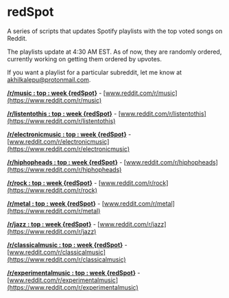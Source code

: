 # redSpot
A series of scripts that updates Spotify playlists with the top voted songs on Reddit.

The playlists update at 4:30 AM EST. As of now, they are randomly ordered, currently working on getting them ordered by upvotes.

If you want a playlist for a particular subreddit, let me know at [akhilkalepu@protonmail.com](akhilkalepu@protonmail.com).

[**/r/music : top : week {redSpot}**](https://open.spotify.com/user/21mqglmqxuj67hqwceyrxf6ti/playlist/1ctiKUkDhyPrm3LAMdi9NT?si=hFRdcb_3Ty-k3MNqjHncrQ) - [www.reddit.com/r/music](https://www.reddit.com/r/music)

[**/r/listentothis : top : week {redSpot}**](https://open.spotify.com/user/21mqglmqxuj67hqwceyrxf6ti/playlist/4iv3jv8PYdV7LAx8Zmbv5E?si=Af3HSaNrQMWXZU8SS7i4kQ) - [www.reddit.com/r/listentothis](https://www.reddit.com/r/listentothis)

[**/r/electronicmusic : top : week {redSpot}**](https://open.spotify.com/user/21mqglmqxuj67hqwceyrxf6ti/playlist/0Vg6ScmYGDS8vHiv7U9yYc?si=2qyNnSy6R9ybn-2FNAaNjg) - [www.reddit.com/r/electronicmusic](https://www.reddit.com/r/electronicmusic)

[**/r/hiphopheads : top : week {redSpot}**](https://open.spotify.com/user/21mqglmqxuj67hqwceyrxf6ti/playlist/1PRL9w9rQi8wbRpsWlV8qI?si=mq8YhOQIR3WkECs9UPgSnA) - [www.reddit.com/r/hiphopheads](https://www.reddit.com/r/hiphopheads)

[**/r/rock : top : week {redSpot}**](https://open.spotify.com/user/21mqglmqxuj67hqwceyrxf6ti/playlist/6c4V9Wjlkldy0hi2iQQtsg?si=G6hav6QYSiem3-EJf7_F4g) - [www.reddit.com/r/rock](https://www.reddit.com/r/rock)

[**/r/metal : top : week {redSpot}**](https://open.spotify.com/user/21mqglmqxuj67hqwceyrxf6ti/playlist/09aV5syDUOrGJE2mVc00rJ?si=LtLFDo-ZQfensdt-8EVYrg) - [www.reddit.com/r/metal](https://www.reddit.com/r/metal)

[**/r/jazz : top : week {redSpot}**](https://open.spotify.com/user/21mqglmqxuj67hqwceyrxf6ti/playlist/73YbPDOPU5ic4bTy1a6CU6?si=qSuFj0zRRj-or461KDoLSQ) - [www.reddit.com/r/jazz](https://www.reddit.com/r/jazz)

[**/r/classicalmusic : top : week {redSpot}**](https://open.spotify.com/user/21mqglmqxuj67hqwceyrxf6ti/playlist/24ZulCPkNIqD2Ocog8EjKu?si=h-YOBYWRSNyFg9aJpC5Ybg) - [www.reddit.com/r/classicalmusic](https://www.reddit.com/r/classicalmusic)

[**/r/experimentalmusic : top : week {redSpot}**](https://open.spotify.com/user/21mqglmqxuj67hqwceyrxf6ti/playlist/4RD8FzRk00ScOpfXM4qoDJ?si=cPt5WA2pS-mRiYChBRdspQ) - [www.reddit.com/r/experimentalmusic](https://www.reddit.com/r/experimentalmusic)